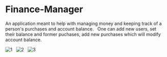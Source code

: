 # Finance-Manager
An application meant to help with managing money and keeping track of a person's purchases and account balance.
&nbsp;&nbsp;One can add new users, set their balance and former puchases, add new purchases which will modify account balance.
&nbsp;&nbsp;

![1](https://user-images.githubusercontent.com/74926354/174605339-64f3e938-81ef-4685-b902-08d01fbf3be4.png)
&nbsp;
![2](https://user-images.githubusercontent.com/74926354/174605386-1e3b5783-1b2c-4bcb-8632-b5ae94c96c0a.png)
&nbsp;
![3](https://user-images.githubusercontent.com/74926354/174605409-3cf0565a-98b8-490e-a6cb-d3c4f7231640.png)
